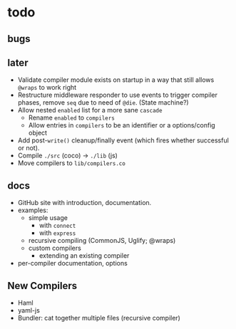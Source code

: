 # todo

## bugs

## later

- Validate compiler module exists on startup in a way that still allows `@wraps` to work right
- Restructure middleware responder to use events to trigger compiler phases, remove `seq` due to need of `@die`. (State machine?)
- Allow nested `enabled` list for a more sane `cascade`
    - Rename `enabled` to `compilers`
    - Allow entries in `compilers` to be an identifier or a options/config object
- Add post-`write()` cleanup/finally event (which fires whether successful or not).
- Compile `./src` (coco) -> `./lib` (js)
- Move compilers to `lib/compilers.co`


## docs

- GitHub site with introduction, documentation.
- examples:
    - simple usage
        - with `connect`
        - with `express`
    - recursive compiling (CommonJS, Uglify; @wraps)
    - custom compilers
        - extending an existing compiler
- per-compiler documentation, options


## New Compilers

- Haml
- yaml-js
- Bundler: cat together multiple files (recursive compiler)


